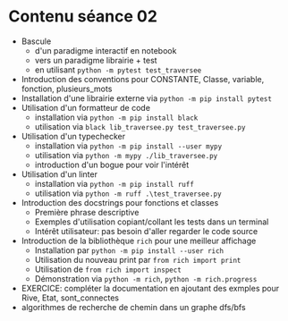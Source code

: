 # Contenu séance 02

- Bascule 
  * d'un paradigme interactif en notebook 
  * vers un paradigme librairie + test 
  * en utilisant `python -m pytest test_traversee`
- Introduction des conventions pour CONSTANTE, Classe, variable, fonction, plusieurs_mots
- Installation d'une librairie externe via `python -m pip install pytest`
- Utilisation d'un formatteur de code 
  * installation via `python -m pip install black`
  * utilisation via `black lib_traversee.py test_traversee.py`
- Utilisation d'un typechecker
  * installation via `python -m pip install --user mypy`
  * utilisation via `python -m mypy ./lib_traversee.py`
  * introduction d'un bogue pour voir l'intérêt
- Utilisation d'un linter 
  * installation via `python -m pip install ruff`
  * utilisation via `python -m ruff .\test_traversee.py`
- Introduction des docstrings pour fonctions et classes
  * Première phrase descriptive
  * Exemples d'utilisation copiant/collant les tests dans un terminal
  * Intérêt utilisateur: pas besoin d'aller regarder le code source
- Introduction de la bibliothèque `rich` pour une meilleur affichage
  * Installation par `python -m pip install --user rich`
  * Utilisation du nouveau print par `from rich import print`
  * Utilisation de `from rich import inspect`
  * Démonstration via `python -m rich`, `python -m rich.progress`
- EXERCICE: compléter la documentation en ajoutant des exmples pour Rive, Etat, sont_connectes
- algorithmes de recherche de chemin dans un graphe dfs/bfs
